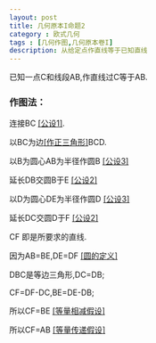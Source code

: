 ```yaml
---
layout: post
title: 几何原本I命题2
category : 欧式几何
tags : [几何作图,几何原本卷I]
description: 从给定点作直线等于已知直线
---
```


已知一点C和线段AB,作直线过C等于AB.

### 作图法：

连接BC [[公设1]](../14/公设1).

以BC为边[[作正三角形]](../14/作正三角形)BCD.

以B为圆心AB为半径作圆B            [[公设3]](../14/公设3)

延长DB交圆B于E [[公设2]](../14/公设2)

以D为圆心DE为半径作圆D            [[公设3]](../14/公设3)

延长DC交圆D于F [[公设2]](../14/公设2)

CF 即是所要求的直线.

因为AB=BE,DE=DF [[圆的定义]](../14/圆的定义)

DBC是等边三角形,DC=DB;

CF=DF-DC,BE=DE-DB;

所以CF=BE [[等量相减假设]](../14/等量相减假设)

所以CF=AB [[等量传递假设]](../14/等量传递假设)


